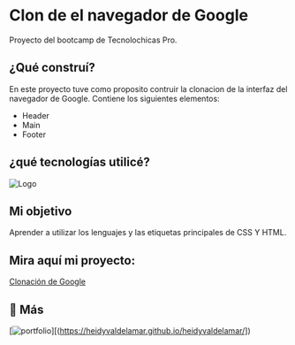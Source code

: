 # Clon de el navegador de Google
Proyecto del bootcamp de Tecnolochicas Pro.

## ¿Qué construí?

En este proyecto tuve como proposito contruir la clonacion de la interfaz del navegador de Google.
Contiene los siguientes elementos:

* Header
* Main
* Footer 

## ¿qué tecnologías utilicé?

![Logo]([https://logowik.com/content/uploads/images/css3-html51661.jpg](https://img-c.udemycdn.com/course/750x422/814594_15eb_4.jpg))

## Mi objetivo
Aprender a utilizar los lenguajes y las etiquetas principales de CSS Y HTML.

## Mira aquí mi proyecto: 
[Clonación de Google](https://heidyvaldelamar.github.io/googleclon_tecnopro/)



## 🔗 Más
[![portfolio](https://img.shields.io/badge/my_portfolio-000?style=for-the-badge&logo=ko-fi&logoColor=white)][(https://heidyvaldelamar.github.io/heidyvaldelamar/])

